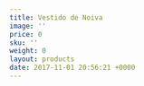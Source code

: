 ```yaml
---
title: Vestido de Noiva
image: ''
price: 0
sku: ''
weight: 0
layout: products
date: 2017-11-01 20:56:21 +0000
---
```

